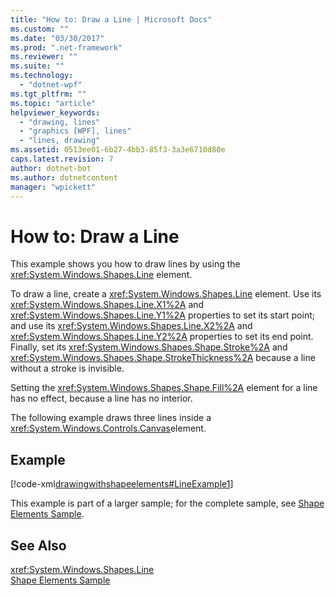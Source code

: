 ```yaml
---
title: "How to: Draw a Line | Microsoft Docs"
ms.custom: ""
ms.date: "03/30/2017"
ms.prod: ".net-framework"
ms.reviewer: ""
ms.suite: ""
ms.technology: 
  - "dotnet-wpf"
ms.tgt_pltfrm: ""
ms.topic: "article"
helpviewer_keywords: 
  - "drawing, lines"
  - "graphics [WPF], lines"
  - "lines, drawing"
ms.assetid: 0513ee01-6b27-4bb3-85f3-3a3e6710d80e
caps.latest.revision: 7
author: dotnet-bot
ms.author: dotnetcontent
manager: "wpickett"
---
```

# How to: Draw a Line
This example shows you how to draw lines by using the <xref:System.Windows.Shapes.Line> element.  
  
 To draw a line, create a <xref:System.Windows.Shapes.Line> element. Use its <xref:System.Windows.Shapes.Line.X1%2A> and <xref:System.Windows.Shapes.Line.Y1%2A> properties to set its start point; and use its <xref:System.Windows.Shapes.Line.X2%2A> and <xref:System.Windows.Shapes.Line.Y2%2A> properties to set its end point. Finally, set its <xref:System.Windows.Shapes.Shape.Stroke%2A> and <xref:System.Windows.Shapes.Shape.StrokeThickness%2A> because a line without a stroke is invisible.  
  
 Setting the <xref:System.Windows.Shapes.Shape.Fill%2A> element for a line has no effect, because a line has no interior.  
  
 The following example draws three lines inside a <xref:System.Windows.Controls.Canvas>element.  
  
## Example  
 [!code-xml[drawingwithshapeelements#LineExample1](../../../../samples/snippets/csharp/VS_Snippets_Wpf/DrawingWithShapeElements/CS/lineexample.xaml#lineexample1)]  
  
 This example is part of a larger sample; for the complete sample, see [Shape Elements Sample](http://go.microsoft.com/fwlink/?LinkID=160037).  
  
## See Also  
 <xref:System.Windows.Shapes.Line>   
 [Shape Elements Sample](http://go.microsoft.com/fwlink/?LinkID=160037)